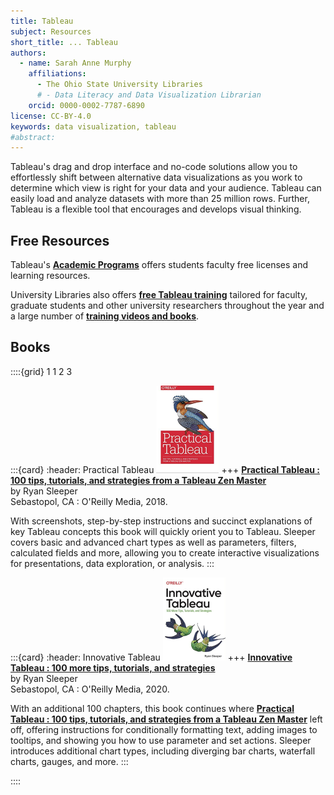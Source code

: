 ```yaml
---
title: Tableau
subject: Resources
short_title: ... Tableau
authors:
  - name: Sarah Anne Murphy
    affiliations:
      - The Ohio State University Libraries
      # - Data Literacy and Data Visualization Librarian
    orcid: 0000-0002-7787-6890
license: CC-BY-4.0
keywords: data visualization, tableau
#abstract: 
---
```

Tableau's drag and drop interface and no-code solutions allow you to effortlessly shift between alternative data visualizations as you work to determine which view is right for your data and your audience. Tableau can easily load and analyze datasets with more than 25 million rows. Further, Tableau is a flexible tool that encourages and develops visual thinking.
## Free Resources
Tableau's __[Academic Programs](https://www.tableau.com/community/academic)__ offers students faculty free licenses and learning resources. 

University Libraries also offers __[free Tableau training](https://library.osu.edu/events?tid=921)__ tailored for faculty, graduate students and other university researchers throughout the year and a large number of __[training videos and books](https://library.ohio-state.edu/search~S7?/dtableau/dtableau/1%2C27%2C180%2CB/exact&FF=dtableau+computer+file&1%2C53%2C)__. 

## Books

::::{grid} 1 1 2 3

:::{card}
:header: Practical Tableau
![](images/cover_sleeper_practical_tableau.png "Decorative book cover")
+++
__[Practical Tableau : 100 tips, tutorials, and strategies from a Tableau Zen Master](https://library-ohio-state-edu.proxy.lib.ohio-state.edu/record=b9500815~S7)__  
by Ryan Sleeper  
Sebastopol, CA : O'Reilly Media, 2018.

With screenshots, step-by-step instructions and succinct explanations of key Tableau concepts this book will quickly orient you to Tableau. Sleeper covers basic and advanced chart types as well as parameters, filters, calculated fields and more, allowing you to create interactive visualizations for presentations, data exploration, or analysis.
:::

:::{card}
:header: Innovative Tableau
![](images/cover_sleeper_innovative_tableau.png "Decorative book cover")
+++
__[Innovative Tableau : 100 more tips, tutorials, and strategies](https://library-ohio-state-edu.proxy.lib.ohio-state.edu/record=b9502888~S7)__  
by Ryan Sleeper  
Sebastopol, CA : O'Reilly Media, 2020.

With an additional 100 chapters, this book continues where __[Practical Tableau : 100 tips, tutorials, and strategies from a Tableau Zen Master](https://library-ohio-state-edu.proxy.lib.ohio-state.edu/record=b9500815~S7)__  left off, offering instructions for conditionally formatting text, adding images to tooltips, and showing you how to use parameter and set actions. Sleeper introduces additional chart types, including diverging bar charts, waterfall charts, gauges, and more.
:::

::::

